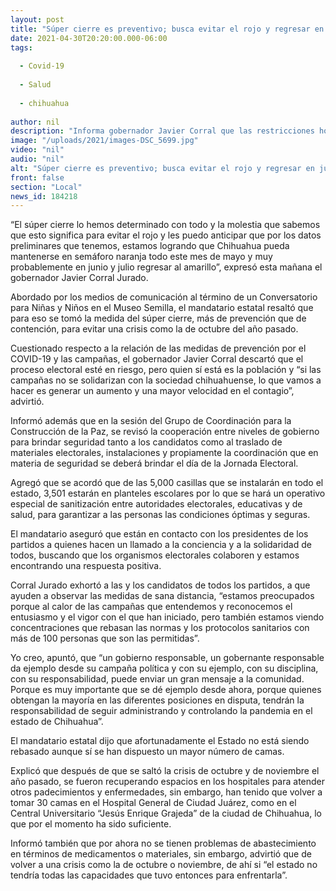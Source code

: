 ```yaml
---
layout: post
title: "Súper cierre es preventivo; busca evitar el rojo y regresar en julio al semáforo amarillo"
date: 2021-04-30T20:20:00.000-06:00
tags:
  
  - Covid-19
  
  - Salud
  
  - chihuahua
  
author: nil
description: "Informa gobernador Javier Corral que las restricciones horarias de fin de semana son medidas de prevención más que de contención, con todo y lo molesto que puedan ser; coordinará Grupo para la Construcción de la Paz sanitización de 3 mil 501 casillas que estarán ubicadas en centros escolares"
image: "/uploads/2021/images-DSC_5699.jpg"
video: "nil"
audio: "nil"
alt: "Súper cierre es preventivo; busca evitar el rojo y regresar en julio al semáforo amarillo"
front: false
section: "Local"
news_id: 184218
---
```


“El súper cierre lo hemos determinado con todo y la molestia que sabemos que esto significa para evitar el rojo y les puedo anticipar que por los datos preliminares que tenemos, estamos logrando que Chihuahua pueda mantenerse en semáforo naranja todo este mes de mayo y muy probablemente en junio y julio regresar al amarillo”, expresó esta mañana el gobernador Javier Corral Jurado.

 

Abordado por los medios de comunicación al término de un Conversatorio para Niñas y Niños en el Museo Semilla, el mandatario estatal resaltó que para eso se tomó la medida del súper cierre, más de prevención que de contención, para evitar una crisis como la de octubre del año pasado.

 

Cuestionado respecto a la relación de las medidas de prevención por el COVID-19 y las campañas, el gobernador Javier Corral descartó que el proceso electoral esté en riesgo, pero quien sí está es la población y “si las campañas no se solidarizan con la sociedad chihuahuense, lo que vamos a hacer es generar un aumento y una mayor velocidad en el contagio”, advirtió.

 

Informó además que en la sesión del Grupo de Coordinación para la Construcción de la Paz, se revisó la cooperación entre niveles de gobierno para brindar seguridad tanto a los candidatos como al traslado de materiales electorales, instalaciones y propiamente la coordinación que en materia de seguridad se deberá brindar el día de la Jornada Electoral.

 

Agregó que se acordó que de las 5,000 casillas que se instalarán en todo el estado, 3,501 estarán en planteles escolares por lo que se hará un operativo especial de sanitización entre autoridades electorales, educativas y de salud, para garantizar a las personas las condiciones óptimas y seguras.

 

El mandatario aseguró que están en contacto con los presidentes de los partidos a quienes hacen un llamado a la conciencia y a la solidaridad de todos, buscando que los organismos electorales colaboren y estamos encontrando una respuesta positiva.

 

Corral Jurado exhortó a las y los candidatos de todos los partidos, a que ayuden a observar las medidas de sana distancia, “estamos preocupados porque al calor de las campañas que entendemos y reconocemos el entusiasmo y el vigor con el que han iniciado, pero también estamos viendo concentraciones que rebasan las normas y los protocolos sanitarios con más de 100 personas que son las permitidas”.

 

Yo creo, apuntó, que “un gobierno responsable, un gobernante responsable da ejemplo desde su campaña política y con su ejemplo, con su disciplina, con su responsabilidad, puede enviar un gran mensaje a la comunidad. Porque es muy importante que se dé ejemplo desde ahora, porque quienes obtengan la mayoría en las diferentes posiciones en disputa, tendrán la responsabilidad de seguir administrando y controlando la pandemia en el estado de Chihuahua”.

 

El mandatario estatal dijo que afortunadamente el Estado no está siendo rebasado aunque sí se han dispuesto un mayor número de camas.

 

Explicó que después de que se saltó la crisis de octubre y de noviembre el año pasado, se fueron recuperando espacios en los hospitales para atender otros padecimientos y enfermedades, sin embargo, han tenido que volver a tomar 30 camas en el Hospital General de Ciudad Juárez, como en el Central Universitario “Jesús Enrique Grajeda” de la ciudad de Chihuahua, lo que por el momento ha sido suficiente. 

 

Informó también que por ahora no se tienen problemas de abastecimiento en términos de medicamentos o materiales, sin embargo, advirtió que de volver a una crisis como la de octubre o noviembre, de ahí si “el estado no tendría todas las capacidades que tuvo entonces para enfrentarla”.